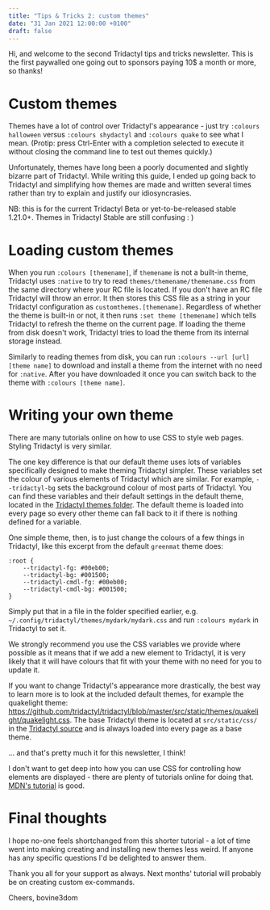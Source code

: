 ```yaml
---
title: "Tips & Tricks 2: custom themes"
date: "31 Jan 2021 12:00:00 +0100"
draft: false
---
```


Hi, and welcome to the second Tridactyl tips and tricks newsletter. This is the first paywalled one going out to sponsors paying 10$ a month or more, so thanks!

# Custom themes

Themes have a lot of control over Tridactyl's appearance - just try `:colours halloween` versus `:colours shydactyl` and `:colours quake` to see what I mean. (Protip: press Ctrl-Enter with a completion selected to execute it without closing the command line to test out themes quickly.)

Unfortunately, themes have long been a poorly documented and slightly bizarre part of Tridactyl. While writing this guide, I ended up going back to Tridactyl and simplifying how themes are made and written several times rather than try to explain and justify our idiosyncrasies.

NB: this is for the current Tridactyl Beta or yet-to-be-released stable 1.21.0+. Themes in Tridactyl Stable are still confusing : )

# Loading custom themes

When you run `:colours [themename]`, if `themename` is not a built-in theme, Tridactyl uses `:native` to try to read `themes/themename/themename.css` from the same directory where your RC file is located. If you don't have an RC file Tridactyl will throw an error. It then stores this CSS file as a string in your Tridactyl configuration as `customthemes.[themename]`. Regardless of whether the theme is built-in or not, it then runs `:set theme [themename]` which tells Tridactyl to refresh the theme on the current page. If loading the theme from disk doesn't work, Tridactyl tries to load the theme from its internal storage instead.

Similarly to reading themes from disk, you can run `:colours --url [url] [theme name]` to download and install a theme from the internet with no need for `:native`. After you have downloaded it once you can switch back to the theme with `:colours [theme name]`.

# Writing your own theme

There are many tutorials online on how to use CSS to style web pages. Styling Tridactyl is very similar.

The one key difference is that our default theme uses lots of variables specifically designed to make theming Tridactyl simpler. These variables set the colour of various elements of Tridactyl which are similar. For example, `--tridactyl-bg` sets the background colour of most parts of Tridactyl. You can find these variables and their default settings in the default theme, located in the [Tridactyl themes folder](https://github.com/tridactyl/tridactyl/tree/1d9380d183679e09d9db83d62e6a01b5d3b210e3/src/static/themes/default/default.css). The default theme is loaded into every page so every other theme can fall back to it if there is nothing defined for a variable.

One simple theme, then, is to just change the colours of a few things in Tridactyl, like this excerpt from the default `greenmat` theme does:

```
:root {
    --tridactyl-fg: #00eb00;
    --tridactyl-bg: #001500;
    --tridactyl-cmdl-fg: #00eb00;
    --tridactyl-cmdl-bg: #001500;
}
```

Simply put that in a file in the folder specified earlier, e.g. `~/.config/tridactyl/themes/mydark/mydark.css` and run `:colours mydark` in Tridactyl to set it.

We strongly recommend you use the CSS variables we provide where possible as it means that if we add a new element to Tridactyl, it is very likely that it will have colours that fit with your theme with no need for you to update it.

If you want to change Tridactyl's appearance more drastically, the best way to learn more is to look at the included default themes, for example the quakelight theme: https://github.com/tridactyl/tridactyl/blob/master/src/static/themes/quakelight/quakelight.css. The base Tridactyl theme is located at `src/static/css/` in the [Tridactyl source](https://github.com/tridactyl/tridactyl/tree/1d9380d183679e09d9db83d62e6a01b5d3b210e3/src/static/css) and is always loaded into every page as a base theme.

... and that's pretty much it for this newsletter, I think!

I don't want to get deep into how you can use CSS for controlling how elements are displayed - there are plenty of tutorials online for doing that. [MDN's tutorial](https://developer.mozilla.org/en-US/docs/Learn/CSS/First_steps/Getting_started) is good.

# Final thoughts

I hope no-one feels shortchanged from this shorter tutorial - a lot of time went into making creating and installing new themes less weird. If anyone has any specific questions I'd be delighted to answer them.

Thank you all for your support as always. Next months' tutorial will probably be on creating custom ex-commands.

Cheers,
bovine3dom
